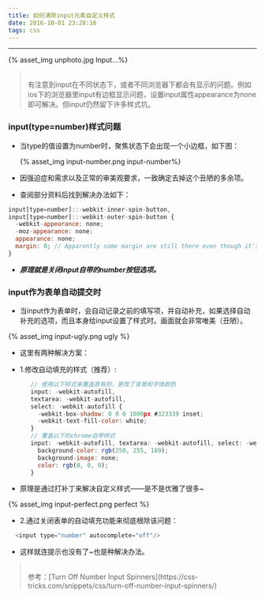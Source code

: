 ```yaml
---
title: 如何清除input元素自定义样式
date: 2016-10-01 23:28:16
tags: css
---
```


<hr>

{% asset_img unphoto.jpg Input...%}

<blockquote><br/>有注意到input在不同状态下，或者不同浏览器下都会有显示的问题。例如ios下的浏览器里input有边框显示问题，设置input属性appearance为none即可解决。但input仍然留下许多样式坑。

</blockquote>

<!--more-->

### input(type=number)样式问题

* 当type的值设置为number时，聚焦状态下会出现一个小边框，如下图：

  {% asset_img input-number.png input-number%}

* 因强迫症和需求以及正常的审美观要求，一致确定去掉这个丑陋的多余项。

* 查阅部分资料后找到解决办法如下： 

```javascript
input[type=number]::-webkit-inner-spin-button,
input[type=number]::-webkit-outer-spin-button {
  -webkit-appearance: none;
  -moz-appearance: none;
  appearance: none;
  margin: 0; // Apparently some margin are still there even though it's hidden -清除margin。
}
```



*  ***原理就是关闭input自带的number按钮选项。***

### input作为表单自动提交时

*  当input作为表单时，会自动记录之前的填写项，并自动补充，如果选择自动补充的选项，而且本身给input设置了样式时。画面就会非常唯美（丑陋）。

{% asset_img input-ugly.png ugly %}

*  这里有两种解决方案：

*  1.修改自动填充的样式（推荐）:

   ```javascript
      // 使用以下样式来覆盖原有的，更改了背景和字体颜色
      input: -webkit-autofill,
      textarea: -webkit-autofill,
      select: -webkit-autofill {
        -webkit-box-shadow: 0 0 0 1000px #323339 inset;
        -webkit-text-fill-color: white;
      }
      // 覆盖以下的chrome自带样式
      input: -webkit-autofill, textarea: -webkit-autofill, select: -webkit-autofill {
        background-color: rgb(250, 255, 189);
        background-image: none;
        color: rgb(0, 0, 0);
      }
   ```

*  原理是通过打补丁来解决自定义样式——是不是优雅了很多~

{% asset_img input-perfect.png perfect %}

*  2.通过关闭表单的自动填充功能来彻底根除该问题：

```javascript
  <input type="number" autocomplete="off"/>
```

*  这样就连提示也没有了~也是种解决办法。

<blockquote><br/>参考：[Turn Off Number Input Spinners](https://css-tricks.com/snippets/css/turn-off-number-input-spinners/)

</blockquote>